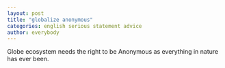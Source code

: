 ```yaml
---
layout: post
title: "globalize anonymous"
categories: english serious statement advice
author: everybody
---
```

Globe ecosystem needs the right to be Anonymous as everything in nature has ever been.
